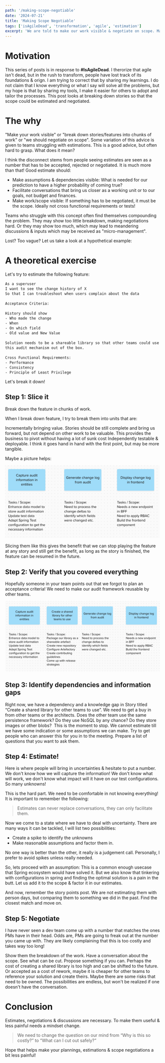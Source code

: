 ```yaml
---
path: '/making-scope-negotiable'
date: '2024-07-21'
title: 'Making Scope Negotiable'
tags: ['isAgileDead', 'transformation', 'agile', 'estimation']
excerpt: 'We are told to make our work visible & negotiate on scope. Many teams struggle with making their scope negotiable, either by showing too little, thus making negotiations hard. Or show too much, leading to meandering discussions. This post gives some practical tips'
---
```


# Motivation

This series of posts is in response to **#IsAgileDead**. I therorize that agile isn't dead, but in the rush to transform, people have lost track of its foundations & orign. I am trying to correct that by sharing my learnings. I do not claim that I know everything or what I say will solve all the problems, but my hope is that by sharing my tools, I make it easier for others to adopt and tailor the processes. This post looks at breaking down stories so that the scope could be estimated and negotiated.

# The why

"Make your work visible" or "break down stories/features into chunks of work" or "we should negotiate on scope". Some variation of this advice is given to teams struggling with estimations. This is a good advice, but often hard to grasp. What does it mean?

I think the disconnect stems from people seeing estimates are seen as a number that has to be accepted, rejected or negotiated. It is much more than that! Good estimate should:

- Make assumptions & dependencies visible: What is needed for our prediction to have a higher probability of coming true?
- Facilitate conversations that bring us closer as a working unit or to our goals, not budget and finances.
- Make work/scope visible: If something has to be negotiated, it must be the scope. Ideally not cross functional requirements or tests!

Teams who struggle with this concept often find themselves compounding the problem. They may show too little breakdown, making negotiations hard. Or they may show too much, which may lead to meandering discussions & inputs which may be received as "micro-management".

Lost? Too vague? Let us take a look at a hypothetical example:

# A theoretical exercise

Let's try to estimate the following feature:

```text
As a superuser
I want to see the change history of X
So that I can troubleshoot when users complain about the data

Acceptance Criteria:

History should show
- Who made the change
- When
- On which field
- Old value and New Value

Solution needs to be a shareable library so that other teams could use this audit mechanism out of the box.

Cross Functional Requirements:
- Performance
- Consistency
- Principle of Least Privilege
```

Let's break it down!

## Step 1: Slice it

Break down the feature in chunks of work.

When I break down feature, I try to break them into units that are:

Incrementally bringing value. Stories should be still complete and bring us forward, but not depend on other work to be valuable. This provides the business to pivot without having a lot of sunk cost
Independently testable & deployable. I think it goes hand in hand with the first point, but may be more tangible.

Maybe a picture helps:

![Mural showing 3 stories and associated tasks. Stories are: capture audit information in entities, Generate change log from audit & Display change log in Frontend](../assets/img/pass-1-at-slicing-features.jpg)

Slicing them like this gives the benefit that we can stop playing the feature at any story and still get the benefit, as long as the story is finished, the feature can be resumed in the future.

## Step 2: Verify that you covered everything

Hopefully someone in your team points out that we forgot to plan an acceptance criteria! We need to make our audit framework reusable by other teams.

![Screenshot introduces a new story for creating a shareable artefact. It assumes it is a jar and has lots of tasks related to this](../assets/img/pass-2-at-slicing-features.jpg)

## Step 3: Identify dependencies and information gaps

Right now, we have a dependency and a knowledge gap in Story titled “Create a shared library for other teams to use”. We need to get a buy in from other teams or the architects. Does the other team use the same persistence framework? Do they use NoSQL by any chance? Do they store images or other blobs? 
This is the moment to stop. We cannot estimate till we have some indication or some assumptions we can make. Try to get people who can answer this for you in to the meeting. Prepare a list of questions that you want to ask them.

## Step 4: Estimate!

Here is where people will bring in uncertainties & hesitate to put a number. We don't know how we will capture the information! We don't know what will work, we don't know what impact will it have on our test configurations. So many unknowns!

This is the hard part. We need to be comfortable in not knowing everything! It is important to remember the following:

> Estimates can never replace conversations, they can only facilitate them.

Now we come to a state where we have to deal with uncertainty. There are many ways it can be tackled, I will list two possibilities:

- Create a spike to identify the unknowns
- Make reasonable assumptions and factor them in.

No one way is better than the other, it really is a judgement call. Personally, I prefer to avoid spikes unless really needed.

So, lets proceed with an assumption: This is a common enough usecase that Spring ecosystem would have solved it. But we also know that tinkering with configurations in spring and finding the optimal solution is a pain in the butt. Let us add it to the scope & factor it in our estimates.

And now, remember the story points post. We are not estimating them with person days, but comparing them to something we did in the past. Find the closest match and move on.

## Step 5: Negotiate

I have never seen a dev team come up with a number that matches the ones PMs have in their head. Odds are, PMs are going to freak out at the number you came up with. They are likely complaining that this is too costly and takes way too long!

Show them the breakdown of the work. Have a conversation about the scope. See what can be cut. Propose something if you can. Perhaps the cost of creating a shared library is too high and can be shifted to the future. Or accepted as a cost of rework, maybe it is cheaper for other teams to reference your solution and create theirs. Maybe there are some risks that need to be owned. The possibilities are endless, but won't be realized if one doesn't have the conversation.

# Conclusion

Estimates, negotiations & discussions are necessary. To make them useful & less painful needs a mindset change.

> We need to change the question on our mind from “Why is this so costly?” to “What can I cut out safely?”

Hope that helps make your plannings, estimations & scope negotiations a bit less painful!
